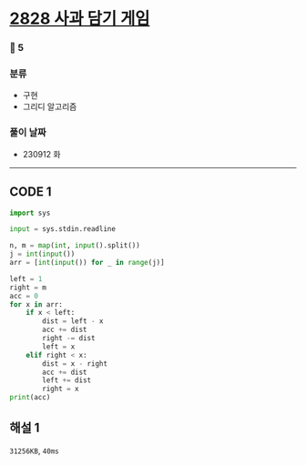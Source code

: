 # [2828 사과 담기 게임](https://www.acmicpc.net/problem/2828)

### 🥈 5

### 분류

- 구현
- 그리디 알고리즘

### 풀이 날짜

- 230912 화

---

## CODE 1

```python
import sys

input = sys.stdin.readline

n, m = map(int, input().split())
j = int(input())
arr = [int(input()) for _ in range(j)]

left = 1
right = m
acc = 0
for x in arr:
    if x < left:
        dist = left - x
        acc += dist
        right -= dist
        left = x
    elif right < x:
        dist = x - right
        acc += dist
        left += dist
        right = x
print(acc)
```

## 해설 1

`31256KB`, `40ms`
